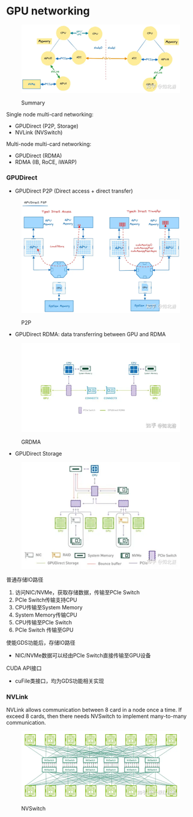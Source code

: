 # GPU networking

<figure><img src="../.gitbook/assets/image (3) (1).png" alt=""><figcaption><p>Summary</p></figcaption></figure>

Single node multi-card networking:

* GPUDirect (P2P, Storage)
* NVLink (NVSwitch)

Multi-node multi-card networking:

* GPUDirect (RDMA)
* RDMA (IB, RoCE, iWARP)

### GPUDirect

* GPUDirect P2P (Direct access + direct transfer)

<figure><img src="../.gitbook/assets/image (1) (1) (1).png" alt=""><figcaption><p>P2P</p></figcaption></figure>

* GPUDirect RDMA: data transferring between GPU and RDMA&#x20;

<figure><img src="../.gitbook/assets/image (2) (1) (1).png" alt=""><figcaption><p>GRDMA</p></figcaption></figure>

* GPUDirect Storage

<figure><img src="../.gitbook/assets/image (3) (1) (1).png" alt=""><figcaption></figcaption></figure>

普通存储IO路径

1. 访问NIC/NVMe，获取存储数据，传输至PCIe Switch
2. PCIe Switch传输支持CPU
3. CPU传输至System Memory
4. System Memory传输CPU
5. CPU传输至PCIe Switch
6. PCIe Switch 传输至GPU

使能GDS功能后，存储IO路径

* NIC/NVMe数据可以经由PCIe Switch直接传输至GPU设备

CUDA API接口

* cuFile类接口，均为GDS功能相关实现

### NVLink

NVLink allows communication between 8 card in a node once a time. If exceed 8 cards, then there needs NVSwitch to implement many-to-many communication.

<figure><img src="../.gitbook/assets/image (4).png" alt=""><figcaption><p>NVSwitch</p></figcaption></figure>

